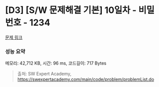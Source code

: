 # [D3] [S/W 문제해결 기본] 10일차 - 비밀번호 - 1234 

[문제 링크](https://swexpertacademy.com/main/code/problem/problemDetail.do?contestProbId=AV14_DEKAJcCFAYD) 

### 성능 요약

메모리: 42,712 KB, 시간: 96 ms, 코드길이: 717 Bytes



> 출처: SW Expert Academy, https://swexpertacademy.com/main/code/problem/problemList.do